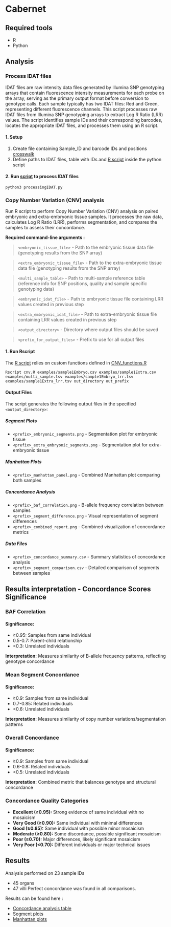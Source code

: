 # Cabernet
## Required tools
* R
* Python

## Analysis
### Process IDAT files 
IDAT files are raw intensity data files generated by Illumina SNP genotyping arrays that contain fluorescence intensity measurements for each probe on the array, serving as the primary output format before conversion to genotype calls. Each sample typically has two IDAT files: Red and Green, representing different fluorescence channels.
This script processes raw IDAT files from Illumina SNP genotyping arrays to extract Log R Ratio (LRR) values. The script identifies sample IDs and their corresponding barcodes, locates the appropriate IDAT files, and processes them using an R script.

#### 1. Setup
1. Create file containing Sample_ID and barcode IDs and positions [crosswalk](https://github.com/SilviaBuonaiuto/Cabernet/blob/main/examples/crossID.txt)
2. Define paths to IDAT files, table with IDs and [R script](https://github.com/SilviaBuonaiuto/Cabernet/blob/main/scripts/processIDAT.R) inside the python script

#### 2. Run [script](https://github.com/SilviaBuonaiuto/Cabernet/blob/main/scripts/processingIDAT.py) to process IDAT files 
```
python3 processingIDAT.py 
```


### Copy Number Variation (CNV) analysis 

Run R script to perform Copy Number Variation (CNV) analysis on paired embryonic and extra-embryonic tissue samples. It processes the raw data, calculates Log R Ratio (LRR), performs segmentation, and compares the samples to assess their concordance.

**Required command-line arguments :**
> `<embryonic_tissue_file>` - Path to the embryonic tissue data file (genotyping results from the SNP array)

> `<extra_embryonic_tissue_file>` - Path to the extra-embryonic tissue data file (genotyping results from the SNP array)

> `<multi_sample_table>` - Path to multi-sample reference table (reference info for SNP positions, quality and sample specific genotyping data)

> `<embryonic_idat_file>` - Path to embryonic tissue file containing LRR values created in previous step

> `<extra_embryonic_idat_file>` - Path to extra-embryonic tissue file containing LRR values created in previous step

> `<output_directory>` - Directory where output files should be saved

> `<prefix_for_output_files>` - Prefix to use for all output files


#### 1. Run Rscript
The [R script](https://github.com/SilviaBuonaiuto/Cabernet/blob/main/scripts/cnv.R) relies on custom functions defined in [CNV_functions.R](https://github.com/SilviaBuonaiuto/Cabernet/blob/main/scripts/CNV_functions.R)

```
Rscript cnv.R examples/sample1Embryo.csv examples/sample1Extra.csv examples/multi_sample.tsv examples/sample1Embryo_lrr.tsv examples/sample1Extra_lrr.tsv out_directory out_prefix
```
#### Output Files

The script generates the following output files in the specified `<output_directory>`:

##### Segment Plots 
* `<prefix>_embryonic_segments.png` - Segmentation plot for embryonic tissue	
* `<prefix>_extra_embryonic_segments.png` - Segmentation plot for extra-embryonic tissue

##### Manhattan Plots
* `<prefix>_manhattan_panel.png` - Combined Manhattan plot comparing both samples

##### Concordance Analysis
* `<prefix>_baf_correlation.png` - B-allele frequency correlation between samples
* `<prefix>_segment_difference.png` - Visual representation of segment differences
* `<prefix>_combined_report.png` - Combined visualization of concordance metrics

##### Data Files
* `<prefix>_concordance_summary.csv` - Summary statistics of concordance analysis
* `<prefix>_segment_comparison.csv` - Detailed comparison of segments between samples


## Results interpretation - Concordance Scores Significance

### BAF Correlation
#### Significance:

* ≥0.95: Samples from same individual
* 0.5-0.7: Parent-child relationship
* <0.3: Unrelated individuals

**Interpretation:** Measures similarity of B-allele frequency patterns, reflecting genotype concordance

### Mean Segment Concordance
#### Significance:

* ≥0.9: Samples from same individual
* 0.7-0.85: Related individuals
* <0.6: Unrelated individuals

**Interpretation:** Measures similarity of copy number variations/segmentation patterns

### Overall Concordance
#### Significance:

* ≥0.9: Samples from same individual
* 0.6-0.8: Related individuals
* <0.5: Unrelated individuals

**Interpretation:** Combined metric that balances genotype and structural concordance

### Concordance Quality Categories

* **Excellent (≥0.95):** Strong evidence of same individual with no mosaicism
* **Very Good (≥0.90):** Same individual with minimal differences
* **Good (≥0.85):** Same individual with possible minor mosaicism
* **Moderate (≥0.80):** Some discordance, possible significant mosaicism
* **Poor (≥0.70):** Major differences, likely significant mosaicism
* **Very Poor (<0.70):** Different individuals or major technical issues

## Results
Analysis performed on 23 sample IDs 
* 45 organs
* 47 villi
Perfect concordance was found in all comparisons.

Results can be found here :
* [Concordance analysis table](https://github.com/SilviaBuonaiuto/Cabernet/blob/main/data/cabernet_results.tsv)
* [Segment plots](https://github.com/SilviaBuonaiuto/Cabernet/tree/main/plots/segment_plots)
* [Manhattan plots](https://github.com/SilviaBuonaiuto/Cabernet/tree/main/plots/manhattan_plots)